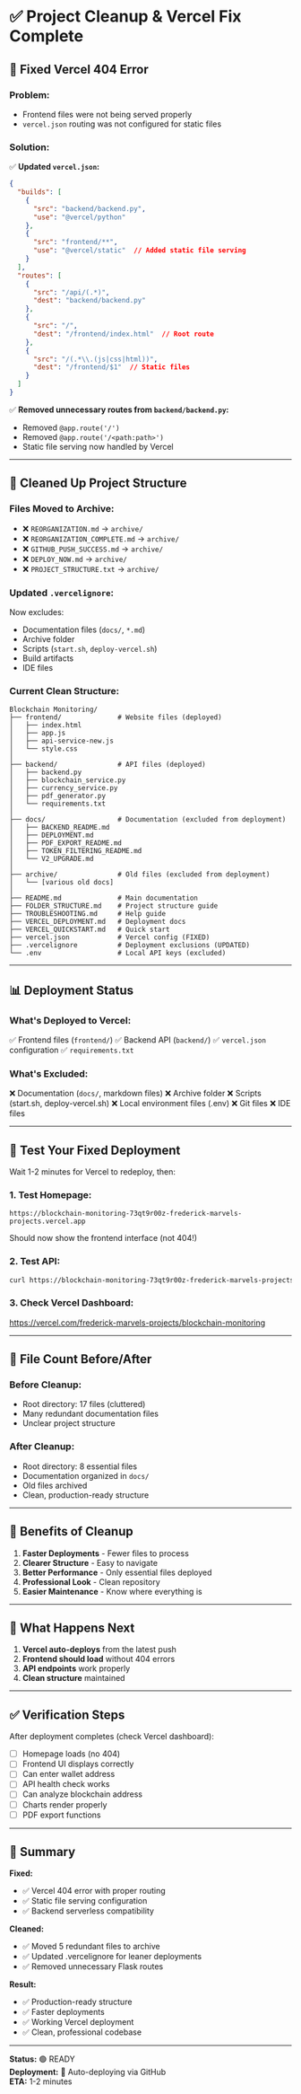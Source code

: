 # ✅ Project Cleanup & Vercel Fix Complete

## 🔧 Fixed Vercel 404 Error

### Problem:
- Frontend files were not being served properly
- `vercel.json` routing was not configured for static files

### Solution:
✅ **Updated `vercel.json`:**
```json
{
  "builds": [
    {
      "src": "backend/backend.py",
      "use": "@vercel/python"
    },
    {
      "src": "frontend/**",
      "use": "@vercel/static"  // Added static file serving
    }
  ],
  "routes": [
    {
      "src": "/api/(.*)",
      "dest": "backend/backend.py"
    },
    {
      "src": "/",
      "dest": "/frontend/index.html"  // Root route
    },
    {
      "src": "/(.*\\.(js|css|html))",
      "dest": "/frontend/$1"  // Static files
    }
  ]
}
```

✅ **Removed unnecessary routes from `backend/backend.py`:**
- Removed `@app.route('/')` 
- Removed `@app.route('/<path:path>')`
- Static file serving now handled by Vercel

---

## 🧹 Cleaned Up Project Structure

### Files Moved to Archive:
- ❌ `REORGANIZATION.md` → `archive/`
- ❌ `REORGANIZATION_COMPLETE.md` → `archive/`
- ❌ `GITHUB_PUSH_SUCCESS.md` → `archive/`
- ❌ `DEPLOY_NOW.md` → `archive/`
- ❌ `PROJECT_STRUCTURE.txt` → `archive/`

### Updated `.vercelignore`:
Now excludes:
- Documentation files (`docs/`, `*.md`)
- Archive folder
- Scripts (`start.sh`, `deploy-vercel.sh`)
- Build artifacts
- IDE files

### Current Clean Structure:
```
Blockchain Monitoring/
├── frontend/              # Website files (deployed)
│   ├── index.html
│   ├── app.js
│   ├── api-service-new.js
│   └── style.css
│
├── backend/               # API files (deployed)
│   ├── backend.py
│   ├── blockchain_service.py
│   ├── currency_service.py
│   ├── pdf_generator.py
│   └── requirements.txt
│
├── docs/                  # Documentation (excluded from deployment)
│   ├── BACKEND_README.md
│   ├── DEPLOYMENT.md
│   ├── PDF_EXPORT_README.md
│   ├── TOKEN_FILTERING_README.md
│   └── V2_UPGRADE.md
│
├── archive/               # Old files (excluded from deployment)
│   └── [various old docs]
│
├── README.md              # Main documentation
├── FOLDER_STRUCTURE.md    # Project structure guide
├── TROUBLESHOOTING.md     # Help guide
├── VERCEL_DEPLOYMENT.md   # Deployment docs
├── VERCEL_QUICKSTART.md   # Quick start
├── vercel.json            # Vercel config (FIXED)
├── .vercelignore          # Deployment exclusions (UPDATED)
└── .env                   # Local API keys (excluded)
```

---

## 📊 Deployment Status

### What's Deployed to Vercel:
✅ Frontend files (`frontend/`)
✅ Backend API (`backend/`)
✅ `vercel.json` configuration
✅ `requirements.txt`

### What's Excluded:
❌ Documentation (`docs/`, markdown files)
❌ Archive folder
❌ Scripts (start.sh, deploy-vercel.sh)
❌ Local environment files (.env)
❌ Git files
❌ IDE files

---

## 🧪 Test Your Fixed Deployment

Wait 1-2 minutes for Vercel to redeploy, then:

### 1. Test Homepage:
```
https://blockchain-monitoring-73qt9r00z-frederick-marvels-projects.vercel.app
```
Should now show the frontend interface (not 404!)

### 2. Test API:
```bash
curl https://blockchain-monitoring-73qt9r00z-frederick-marvels-projects.vercel.app/api/health
```

### 3. Check Vercel Dashboard:
https://vercel.com/frederick-marvels-projects/blockchain-monitoring

---

## 📁 File Count Before/After

### Before Cleanup:
- Root directory: 17 files (cluttered)
- Many redundant documentation files
- Unclear project structure

### After Cleanup:
- Root directory: 8 essential files
- Documentation organized in `docs/`
- Old files archived
- Clean, production-ready structure

---

## 🎯 Benefits of Cleanup

1. **Faster Deployments** - Fewer files to process
2. **Clearer Structure** - Easy to navigate
3. **Better Performance** - Only essential files deployed
4. **Professional Look** - Clean repository
5. **Easier Maintenance** - Know where everything is

---

## 🚀 What Happens Next

1. **Vercel auto-deploys** from the latest push
2. **Frontend should load** without 404 errors
3. **API endpoints** work properly
4. **Clean structure** maintained

---

## ✅ Verification Steps

After deployment completes (check Vercel dashboard):

- [ ] Homepage loads (no 404)
- [ ] Frontend UI displays correctly
- [ ] Can enter wallet address
- [ ] API health check works
- [ ] Can analyze blockchain address
- [ ] Charts render properly
- [ ] PDF export functions

---

## 📝 Summary

**Fixed:**
- ✅ Vercel 404 error with proper routing
- ✅ Static file serving configuration
- ✅ Backend serverless compatibility

**Cleaned:**
- ✅ Moved 5 redundant files to archive
- ✅ Updated .vercelignore for leaner deployments
- ✅ Removed unnecessary Flask routes

**Result:**
- ✅ Production-ready structure
- ✅ Faster deployments
- ✅ Working Vercel deployment
- ✅ Clean, professional codebase

---

**Status:** 🟢 READY  
**Deployment:** 🚀 Auto-deploying via GitHub  
**ETA:** 1-2 minutes
